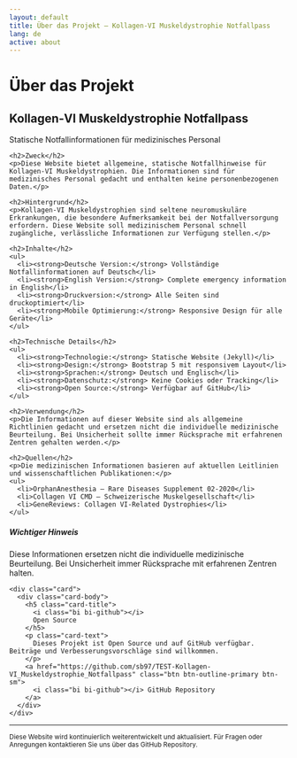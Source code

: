 ```yaml
---
layout: default
title: Über das Projekt – Kollagen‑VI Muskeldystrophie Notfallpass
lang: de
active: about
---
```


# Über das Projekt

## Kollagen‑VI Muskeldystrophie Notfallpass

<div class="row">
  <div class="col-md-8">
    <p class="lead">Statische Notfallinformationen für medizinisches Personal</p>
    
    <h2>Zweck</h2>
    <p>Diese Website bietet allgemeine, statische Notfallhinweise für Kollagen‑VI Muskeldystrophien. Die Informationen sind für medizinisches Personal gedacht und enthalten keine personenbezogenen Daten.</p>
    
    <h2>Hintergrund</h2>
    <p>Kollagen‑VI Muskeldystrophien sind seltene neuromuskuläre Erkrankungen, die besondere Aufmerksamkeit bei der Notfallversorgung erfordern. Diese Website soll medizinischem Personal schnell zugängliche, verlässliche Informationen zur Verfügung stellen.</p>
    
    <h2>Inhalte</h2>
    <ul>
      <li><strong>Deutsche Version:</strong> Vollständige Notfallinformationen auf Deutsch</li>
      <li><strong>English Version:</strong> Complete emergency information in English</li>
      <li><strong>Druckversion:</strong> Alle Seiten sind druckoptimiert</li>
      <li><strong>Mobile Optimierung:</strong> Responsive Design für alle Geräte</li>
    </ul>
    
    <h2>Technische Details</h2>
    <ul>
      <li><strong>Technologie:</strong> Statische Website (Jekyll)</li>
      <li><strong>Design:</strong> Bootstrap 5 mit responsivem Layout</li>
      <li><strong>Sprachen:</strong> Deutsch und Englisch</li>
      <li><strong>Datenschutz:</strong> Keine Cookies oder Tracking</li>
      <li><strong>Open Source:</strong> Verfügbar auf GitHub</li>
    </ul>
    
    <h2>Verwendung</h2>
    <p>Die Informationen auf dieser Website sind als allgemeine Richtlinien gedacht und ersetzen nicht die individuelle medizinische Beurteilung. Bei Unsicherheit sollte immer Rücksprache mit erfahrenen Zentren gehalten werden.</p>
    
    <h2>Quellen</h2>
    <p>Die medizinischen Informationen basieren auf aktuellen Leitlinien und wissenschaftlichen Publikationen:</p>
    <ul>
      <li>OrphanAnesthesia – Rare Diseases Supplement 02‑2020</li>
      <li>Collagen VI CMD – Schweizerische Muskelgesellschaft</li>
      <li>GeneReviews: Collagen VI‑Related Dystrophies</li>
    </ul>
  </div>
  
  <div class="col-md-4">
    <div class="card mb-4">
      <div class="card-body">
        <h5 class="card-title">
          <i class="bi bi-exclamation-triangle text-warning"></i>
          Wichtiger Hinweis
        </h5>
        <p class="card-text">
          Diese Informationen ersetzen nicht die individuelle medizinische Beurteilung. Bei Unsicherheit immer Rücksprache mit erfahrenen Zentren halten.
        </p>
      </div>
    </div>
    
    
    <div class="card">
      <div class="card-body">
        <h5 class="card-title">
          <i class="bi bi-github"></i>
          Open Source
        </h5>
        <p class="card-text">
          Dieses Projekt ist Open Source und auf GitHub verfügbar. Beiträge und Verbesserungsvorschläge sind willkommen.
        </p>
        <a href="https://github.com/sb97/TEST-Kollagen-VI_Muskeldystrophie_Notfallpass" class="btn btn-outline-primary btn-sm">
          <i class="bi bi-github"></i> GitHub Repository
        </a>
      </div>
    </div>
  </div>
</div>

---

<div class="text-center mt-4">
  <p class="text-muted">
    <small>
      Diese Website wird kontinuierlich weiterentwickelt und aktualisiert. 
      Für Fragen oder Anregungen kontaktieren Sie uns über das GitHub Repository.
    </small>
  </p>
</div>

